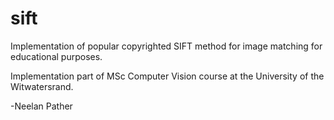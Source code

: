 # sift
Implementation of popular copyrighted SIFT method for image matching for educational purposes. 

Implementation part of MSc Computer Vision course at the University of the Witwatersrand.

-Neelan Pather
